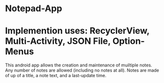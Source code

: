# Notepad-App

# Implemention uses: RecyclerView, Multi-Activity, JSON File, Option-Menus

This android app allows the creation and maintenance of muiltiple notes. Any number of notes are allowed (including no notes at all). Notes are made of up of a title, a note text, and a last-update time.
